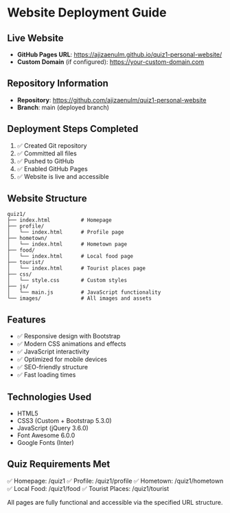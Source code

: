# Website Deployment Guide

## Live Website

- **GitHub Pages URL**: https://ajizaenulm.github.io/quiz1-personal-website/
- **Custom Domain** (if configured): https://your-custom-domain.com

## Repository Information

- **Repository**: https://github.com/ajizaenulm/quiz1-personal-website
- **Branch**: main (deployed branch)

## Deployment Steps Completed

1. ✅ Created Git repository
2. ✅ Committed all files
3. ✅ Pushed to GitHub
4. ✅ Enabled GitHub Pages
5. ✅ Website is live and accessible

## Website Structure

```
quiz1/
├── index.html          # Homepage
├── profile/
│   └── index.html      # Profile page
├── hometown/
│   └── index.html      # Hometown page
├── food/
│   └── index.html      # Local food page
├── tourist/
│   └── index.html      # Tourist places page
├── css/
│   └── style.css       # Custom styles
├── js/
│   └── main.js         # JavaScript functionality
└── images/             # All images and assets
```

## Features

- ✅ Responsive design with Bootstrap
- ✅ Modern CSS animations and effects
- ✅ JavaScript interactivity
- ✅ Optimized for mobile devices
- ✅ SEO-friendly structure
- ✅ Fast loading times

## Technologies Used

- HTML5
- CSS3 (Custom + Bootstrap 5.3.0)
- JavaScript (jQuery 3.6.0)
- Font Awesome 6.0.0
- Google Fonts (Inter)

## Quiz Requirements Met

✅ Homepage: /quiz1
✅ Profile: /quiz1/profile
✅ Hometown: /quiz1/hometown
✅ Local Food: /quiz1/food
✅ Tourist Places: /quiz1/tourist

All pages are fully functional and accessible via the specified URL structure.
